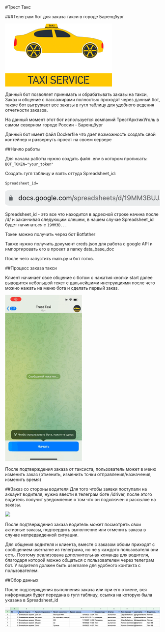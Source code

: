 #Трест Такс

###Телеграм бот для заказа такси в городе Баренцбург


![img.png](img_for_readme/img.png)


Данный бот позволяет принимать и обрабатывать заказы на такси,
Заказ и общение с пассажирами полностью проходят через данный бот, также бот выгружает все заказы в гугл таблицу 
для удобного ведения отчетности заказов.

На данный момент этот бот используется компаний ТрестАрктикУголь в самом северном городе России - Баренцбург


Данный бот имеет файл Dockerfile что дает возможность создать свой контейнер и развернуть проект на своем сервере

##Начло работы

Для начала работы нужно создать файл .env в котором прописать:
`BOT_TOKEN="your_token"`

Создать гугл таблицу и взять оттуда Spreadsheet_id:

`Spreadsheet_id= `

![img_1.png](img_for_readme/img_1.png)


Spreadsheet_id - это все что находится в адресной строке начина после /d/ и заканчивая следующим слешем,
в нашем случае Spreadsheet_id будет начинаться с `19MM3B...`

Токен можно получить через бот Botfather

Также нужно получить документ creds.json для работа с google API и импортировать его в проект в папку data_base_doc

После чего запустить main.py и бот готов.


##Процесс заказа такси

Клиент начинает свое общение с ботом с нажатия кнопки start 
далее выводится небольшой текст с дальнейшими инструкциями 
после чего можно нажать на меню бота и сделать первый заказ.

<img src="img_for_readme/start.gif" width="250">

После подтверждения заказа от таксиста, пользователь может в меню изменить заказ (отменить, изменить точки 
отправления/назначения, изменить время)

##Заказ со стороны водителя
Для того чтобы заявки поступали на аккаунт водителя, нужно ввести в телеграм боте /idriver, после этого водитель 
получит уведомление о том что он подключен к рассылке на заказы.

<img src="img_for_readme/driver_side .gif" width="250">

После подтверждения заказа водитель может посмотреть свои активные заказы, подтвердить выполнение или отменить 
заказа в случае непредвиденной ситуации.

Для общения водителя и клиента, вместе с заказом обоим приходят с сообщением username из телеграма, но не у 
каждого пользователя они есть. Поэтому реализована дополнительная команда для водителя, благодаря которой можно 
общаться с пользователем через телеграм бот. У водителя должен быть username для удобного контакта с пользователем.


##Сбор данных

После подтверждения выполнения заказа или при его отмене, вся информация будет передана в гугл таблицу, ссылка на 
которую была указана в Spreadsheet_id

![](img_for_readme/google_doc.png)
